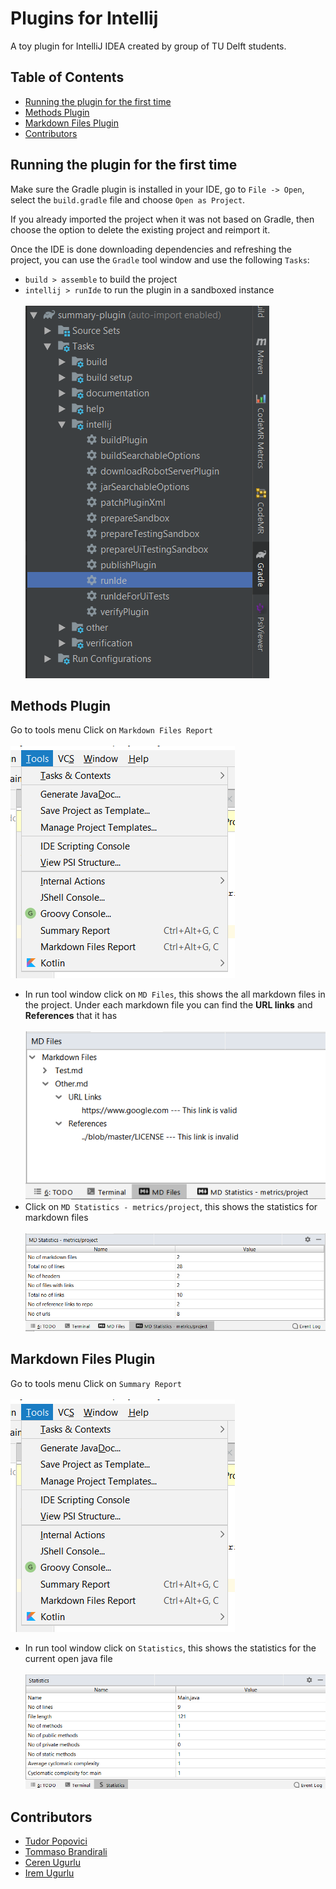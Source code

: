 # Plugins for Intellij

A toy plugin for IntelliJ IDEA created by group of TU Delft students.

## Table of Contents
* [Running the plugin for the first time](#running-the-plugin-for-the-first-time)
* [Methods Plugin](#methods-plugin)
* [Markdown Files Plugin](#markdown-files-plugin)
* [Contributors](#contributors)

## Running the plugin for the first time

Make sure the Gradle plugin is installed in your IDE, go to `File -> Open`, select the `build.gradle` file
and choose `Open as Project`. 

If you already imported the project when it was not based on Gradle, then choose the option to delete the existing 
project and reimport it.

Once the IDE is done downloading dependencies and refreshing the project, you can use the `Gradle` tool window
and use the following `Tasks`:
* `build > assemble` to build the project
* `intellij > runIde` to run the plugin in a sandboxed instance<br/><br/>
![Image of runIde](images/image5.png)

## Methods Plugin
Go to tools menu
Click on `Markdown Files Report`<br/><br/>
![Image of Tools Menu](images/image1.png)<br/>
- In run tool window click on `MD Files`, this shows the all markdown files in the project. Under each markdown file you can find the **URL links** and **References** that it has<br/><br/>
![Image of MD Files](images/image4.png)
- Click on `MD Statistics - metrics/project`, this shows the statistics for markdown files<br/><br/>
![Image of MD Statistics](images/image3.png)


## Markdown Files Plugin
Go to tools menu
Click on `Summary Report`<br/><br/>
![Image of Tools Menu](images/image1.png)<br/>

- In run tool window click on `Statistics`, this shows the statistics for the current open java file<br/><br/>
![Image of Statistics](images/image2.png)

## Contributors
* [Tudor Popovici](https://github.com/tudorpopovici1)
* [Tommaso Brandirali](https://github.com/TommasoBrandirali)
* [Ceren Ugurlu](https://github.com/cugurlu)
* [Irem Ugurlu](https://github.com/iremugurlu)
